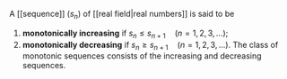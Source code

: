 A [[sequence]] $(s_n)$ of [[real field|real numbers]] is said to be
1. **monotonically increasing** if $s_n\le s_{n+1}\quad(n=1,2,3,...)$;
2. **monotonically decreasing** if $s_n\ge s_{n+1}\quad(n=1,2,3,...)$.
The class of monotonic sequences consists of the increasing and decreasing sequences.